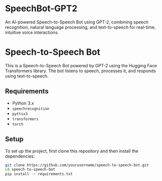 # SpeechBot-GPT2
An AI-powered Speech-to-Speech Bot using GPT-2, combining speech recognition, natural language processing, and text-to-speech for real-time, intuitive voice interactions.

# Speech-to-Speech Bot

This is a Speech-to-Speech Bot powered by GPT-2 using the Hugging Face Transformers library. The bot listens to speech, processes it, and responds using text-to-speech.

## Requirements
- Python 3.x
- `speechrecognition`
- `pyttsx3`
- `transformers`
- `torch`

## Setup
To set up the project, first clone this repository and then install the dependencies:

```bash
git clone https://github.com/yourusername/speech-to-speech-bot.git
cd speech-to-speech-bot
pip install -r requirements.txt
